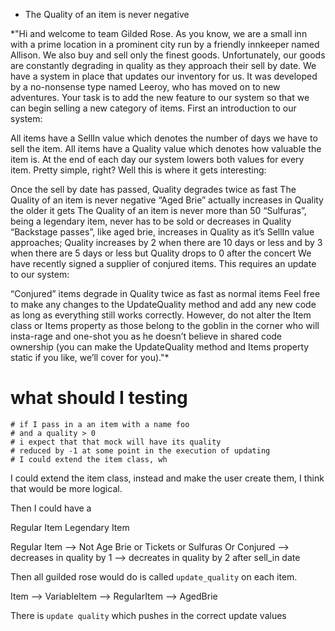 
- The Quality of an item is never negative

*"Hi and welcome to team Gilded Rose. As you know, we are a small inn with a prime location in a prominent city run by a friendly innkeeper named Allison. We also buy and sell only the finest goods. Unfortunately, our goods are constantly degrading in quality as they approach their sell by date. We have a system in place that updates our inventory for us. It was developed by a no-nonsense type named Leeroy, who has moved on to new adventures. Your task is to add the new feature to our system so that we can begin selling a new category of items. First an introduction to our system:

All items have a SellIn value which denotes the number of days we have to sell the item. All items have a Quality value which denotes how valuable the item is. At the end of each day our system lowers both values for every item. Pretty simple, right? Well this is where it gets interesting:

Once the sell by date has passed, Quality degrades twice as fast
The Quality of an item is never negative
“Aged Brie” actually increases in Quality the older it gets
The Quality of an item is never more than 50
“Sulfuras”, being a legendary item, never has to be sold or decreases in Quality
“Backstage passes”, like aged brie, increases in Quality as it’s SellIn value approaches; Quality increases by 2 when there are 10 days or less and by 3 when there are 5 days or less but Quality drops to 0 after the concert
We have recently signed a supplier of conjured items. This requires an update to our system:

“Conjured” items degrade in Quality twice as fast as normal items
Feel free to make any changes to the UpdateQuality method and add any new code as long as everything still works correctly. However, do not alter the Item class or Items property as those belong to the goblin in the corner who will insta-rage and one-shot you as he doesn’t believe in shared code ownership (you can make the UpdateQuality method and Items property static if you like, we’ll cover for you)."*

  # what should I testing
    # if I pass in a an item with a name foo
    # and a quality > 0
    # i expect that that mock will have its quality
    # reduced by -1 at some point in the execution of updating
    # I could extend the item class, wh

I could extend the item class, instead and make the user create them, I think that would be more logical.

Then I could have a 

Regular Item
Legendary Item

Regular Item --> Not Age Brie or Tickets or Sulfuras Or Conjured
            --> decreases in quality by 1
            --> decreates in quality by 2 after sell_in date


Then all guilded rose would do is called `update_quality` on each item.


Item  -->   VariableItem  -->   RegularItem
                            -->   AgedBrie


There is `update quality` which pushes in the correct update values
